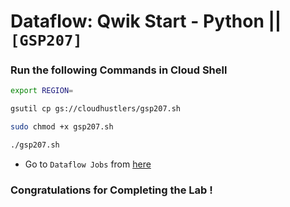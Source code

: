 # Dataflow: Qwik Start - Python || `[GSP207]`

### Run the following Commands in Cloud Shell

```bash
export REGION=
```

```bash
gsutil cp gs://cloudhustlers/gsp207.sh

sudo chmod +x gsp207.sh

./gsp207.sh
```

- Go to `Dataflow Jobs` from [here](https://console.cloud.google.com/dataflow/jobs?)

### Congratulations for Completing the Lab !
